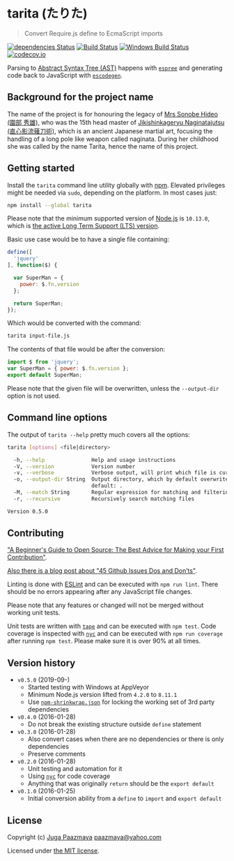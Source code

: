 # tarita (たりた)

> Convert Require.js define to EcmaScript imports

[![dependencies Status](https://david-dm.org/paazmaya/tarita/status.svg)](https://david-dm.org/paazmaya/tarita)
[![Build Status](https://travis-ci.org/paazmaya/tarita.svg?branch=master)](https://travis-ci.org/paazmaya/tarita)
[![Windows Build Status](https://ci.appveyor.com/api/projects/status/5chh43ed57icvv33/branch/master?svg=true)](https://ci.appveyor.com/project/paazmaya/tarita)
[![codecov.io](https://codecov.io/github/paazmaya/tarita/coverage.svg?branch=master)](https://codecov.io/github/paazmaya/tarita?branch=master)

Parsing to [Abstract Syntax Tree (AST)](https://github.com/estree/estree) happens with
[`espree`](https://github.com/eslint/espree) and generating code back to JavaScript with
[`escodegen`](https://github.com/estools/escodegen).

## Background for the project name

The name of the project is for honouring the legacy of
[Mrs Sonobe Hideo (園部 秀雄)](https://ja.wikipedia.org/wiki/%E5%9C%92%E9%83%A8%E7%A7%80%E9%9B%84),
who was the 15th head master of
[Jikishinkageryu Naginatajutsu (直心影流薙刀術)](http://naginata.fi/en/koryu),
which is an ancient Japanese martial art, focusing the handling of a long pole like weapon
called naginata.
During her childhood she was called by the name Tarita, hence the name of this project.

## Getting started

Install the `tarita` command line utility globally with [npm](https://www.npmjs.com/).
Elevated privileges might be needed via `sudo`, depending on the platform. In most cases just:

```sh
npm install --global tarita
```

Please note that the minimum supported version of [Node.js](https://nodejs.org/en/) is `10.13.0`, which is [the active Long Term Support (LTS) version](https://github.com/nodejs/Release#release-schedule).

Basic use case would be to have a single file containing:

```js
define([
  'jquery'
], function($) {

  var SuperMan = {
    power: $.fn.version
  };

  return SuperMan;
});
```

Which would be converted with the command:

```sh
tarita input-file.js
```

The contents of that file would be after the conversion:

```js
import $ from 'jquery';
var SuperMan = { power: $.fn.version };
export default SuperMan;
```

Please note that the given file will be overwritten, unless the `--output-dir` option is not used.

## Command line options

The output of `tarita --help` pretty much covers all the options:

```sh
tarita [options] <file|directory>

  -h, --help               Help and usage instructions
  -V, --version            Version number
  -v, --verbose            Verbose output, will print which file is currently being processed
  -o, --output-dir String  Output directory, which by default overwrites the original files -
                           default: .
  -M, --match String       Regular expression for matching and filtering files - default: \.js$
  -r, --recursive          Recursively search matching files

Version 0.5.0
```

## Contributing

["A Beginner's Guide to Open Source: The Best Advice for Making your First Contribution"](http://www.erikaheidi.com/blog/a-beginners-guide-to-open-source-the-best-advice-for-making-your-first-contribution/).

[Also there is a blog post about "45 Github Issues Dos and Don’ts"](https://davidwalsh.name/45-github-issues-dos-donts).

Linting is done with [ESLint](http://eslint.org) and can be executed with `npm run lint`.
There should be no errors appearing after any JavaScript file changes.

Please note that any features or changed will not be merged without working unit tests.

Unit tests are written with [`tape`](https://github.com/substack/tape) and can be executed with `npm test`.
Code coverage is inspected with [`nyc`](https://github.com/istanbuljs/nyc) and
can be executed with `npm run coverage` after running `npm test`.
Please make sure it is over 90% at all times.

## Version history

* `v0.5.0` (2019-09-)
  - Started testing with Windows at AppVeyor
  - Minimum Node.js version lifted from `4.2.0` to `8.11.1`
  - Use [`npm-shrinkwrap.json`](https://docs.npmjs.com/files/shrinkwrap.json) for locking the working set of 3rd party dependencies
* `v0.4.0` (2016-01-28)
  - Do not break the existing structure outside `define` statement
* `v0.3.0` (2016-01-28)
  - Also convert cases when there are no dependencies or there is only dependencies
  - Preserve comments
* `v0.2.0` (2016-01-28)
  - Unit testing and automation for it
  - Using [`nyc`](https://www.npmjs.com/package/nyc) for code coverage
  - Anything that was originally `return` should be the `export default`
* `v0.1.0` (2016-01-25)
  - Initial conversion ability from a `define` to `import` and `export default`


## License

Copyright (c) [Juga Paazmaya](https://paazmaya.fi) <paazmaya@yahoo.com>

Licensed under [the MIT license](./LICENSE).
